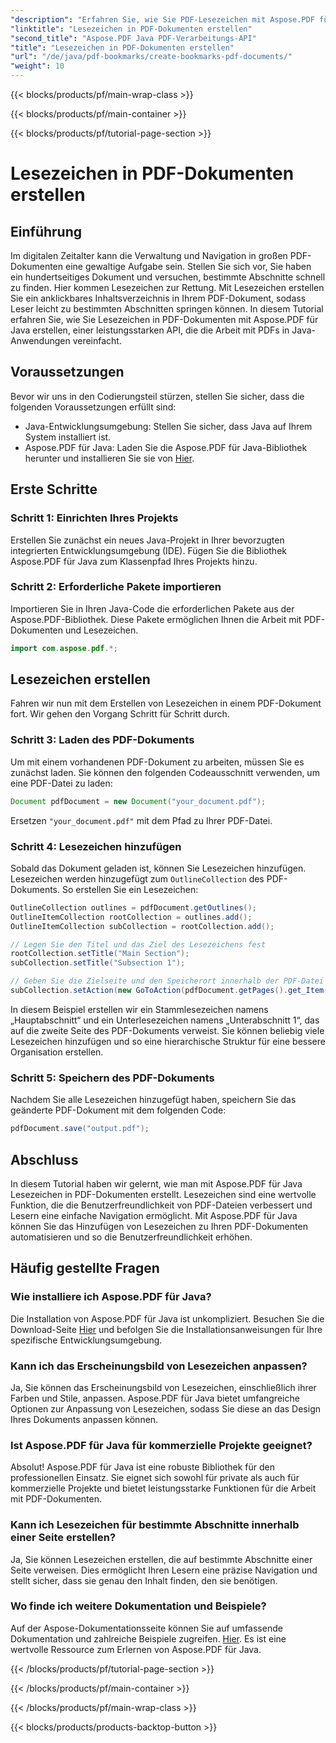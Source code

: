 ```yaml
---
"description": "Erfahren Sie, wie Sie PDF-Lesezeichen mit Aspose.PDF für Java erstellen. Verbessern Sie die Dokumentennavigation und das Benutzererlebnis. Schritt-für-Schritt-Anleitung mit Quellcode."
"linktitle": "Lesezeichen in PDF-Dokumenten erstellen"
"second_title": "Aspose.PDF Java PDF-Verarbeitungs-API"
"title": "Lesezeichen in PDF-Dokumenten erstellen"
"url": "/de/java/pdf-bookmarks/create-bookmarks-pdf-documents/"
"weight": 10
---
```


{{< blocks/products/pf/main-wrap-class >}}

{{< blocks/products/pf/main-container >}}

{{< blocks/products/pf/tutorial-page-section >}}

# Lesezeichen in PDF-Dokumenten erstellen


## Einführung

Im digitalen Zeitalter kann die Verwaltung und Navigation in großen PDF-Dokumenten eine gewaltige Aufgabe sein. Stellen Sie sich vor, Sie haben ein hundertseitiges Dokument und versuchen, bestimmte Abschnitte schnell zu finden. Hier kommen Lesezeichen zur Rettung. Mit Lesezeichen erstellen Sie ein anklickbares Inhaltsverzeichnis in Ihrem PDF-Dokument, sodass Leser leicht zu bestimmten Abschnitten springen können. In diesem Tutorial erfahren Sie, wie Sie Lesezeichen in PDF-Dokumenten mit Aspose.PDF für Java erstellen, einer leistungsstarken API, die die Arbeit mit PDFs in Java-Anwendungen vereinfacht.

## Voraussetzungen

Bevor wir uns in den Codierungsteil stürzen, stellen Sie sicher, dass die folgenden Voraussetzungen erfüllt sind:

- Java-Entwicklungsumgebung: Stellen Sie sicher, dass Java auf Ihrem System installiert ist.
- Aspose.PDF für Java: Laden Sie die Aspose.PDF für Java-Bibliothek herunter und installieren Sie sie von [Hier](https://releases.aspose.com/pdf/java/).

## Erste Schritte

### Schritt 1: Einrichten Ihres Projekts

Erstellen Sie zunächst ein neues Java-Projekt in Ihrer bevorzugten integrierten Entwicklungsumgebung (IDE). Fügen Sie die Bibliothek Aspose.PDF für Java zum Klassenpfad Ihres Projekts hinzu.

### Schritt 2: Erforderliche Pakete importieren

Importieren Sie in Ihren Java-Code die erforderlichen Pakete aus der Aspose.PDF-Bibliothek. Diese Pakete ermöglichen Ihnen die Arbeit mit PDF-Dokumenten und Lesezeichen.

```java
import com.aspose.pdf.*;
```

## Lesezeichen erstellen

Fahren wir nun mit dem Erstellen von Lesezeichen in einem PDF-Dokument fort. Wir gehen den Vorgang Schritt für Schritt durch.

### Schritt 3: Laden des PDF-Dokuments

Um mit einem vorhandenen PDF-Dokument zu arbeiten, müssen Sie es zunächst laden. Sie können den folgenden Codeausschnitt verwenden, um eine PDF-Datei zu laden:

```java
Document pdfDocument = new Document("your_document.pdf");
```

Ersetzen `"your_document.pdf"` mit dem Pfad zu Ihrer PDF-Datei.

### Schritt 4: Lesezeichen hinzufügen

Sobald das Dokument geladen ist, können Sie Lesezeichen hinzufügen. Lesezeichen werden hinzugefügt zum `OutlineCollection` des PDF-Dokuments. So erstellen Sie ein Lesezeichen:

```java
OutlineCollection outlines = pdfDocument.getOutlines();
OutlineItemCollection rootCollection = outlines.add();
OutlineItemCollection subCollection = rootCollection.add();

// Legen Sie den Titel und das Ziel des Lesezeichens fest
rootCollection.setTitle("Main Section");
subCollection.setTitle("Subsection 1");

// Geben Sie die Zielseite und den Speicherort innerhalb der PDF-Datei an
subCollection.setAction(new GoToAction(pdfDocument.getPages().get_Item(1)));
```

In diesem Beispiel erstellen wir ein Stammlesezeichen namens „Hauptabschnitt“ und ein Unterlesezeichen namens „Unterabschnitt 1“, das auf die zweite Seite des PDF-Dokuments verweist. Sie können beliebig viele Lesezeichen hinzufügen und so eine hierarchische Struktur für eine bessere Organisation erstellen.

### Schritt 5: Speichern des PDF-Dokuments

Nachdem Sie alle Lesezeichen hinzugefügt haben, speichern Sie das geänderte PDF-Dokument mit dem folgenden Code:

```java
pdfDocument.save("output.pdf");
```

## Abschluss

In diesem Tutorial haben wir gelernt, wie man mit Aspose.PDF für Java Lesezeichen in PDF-Dokumenten erstellt. Lesezeichen sind eine wertvolle Funktion, die die Benutzerfreundlichkeit von PDF-Dateien verbessert und Lesern eine einfache Navigation ermöglicht. Mit Aspose.PDF für Java können Sie das Hinzufügen von Lesezeichen zu Ihren PDF-Dokumenten automatisieren und so die Benutzerfreundlichkeit erhöhen.

## Häufig gestellte Fragen

### Wie installiere ich Aspose.PDF für Java?

Die Installation von Aspose.PDF für Java ist unkompliziert. Besuchen Sie die Download-Seite [Hier](https://releases.aspose.com/pdf/java/) und befolgen Sie die Installationsanweisungen für Ihre spezifische Entwicklungsumgebung.

### Kann ich das Erscheinungsbild von Lesezeichen anpassen?

Ja, Sie können das Erscheinungsbild von Lesezeichen, einschließlich ihrer Farben und Stile, anpassen. Aspose.PDF für Java bietet umfangreiche Optionen zur Anpassung von Lesezeichen, sodass Sie diese an das Design Ihres Dokuments anpassen können.

### Ist Aspose.PDF für Java für kommerzielle Projekte geeignet?

Absolut! Aspose.PDF für Java ist eine robuste Bibliothek für den professionellen Einsatz. Sie eignet sich sowohl für private als auch für kommerzielle Projekte und bietet leistungsstarke Funktionen für die Arbeit mit PDF-Dokumenten.

### Kann ich Lesezeichen für bestimmte Abschnitte innerhalb einer Seite erstellen?

Ja, Sie können Lesezeichen erstellen, die auf bestimmte Abschnitte einer Seite verweisen. Dies ermöglicht Ihren Lesern eine präzise Navigation und stellt sicher, dass sie genau den Inhalt finden, den sie benötigen.

### Wo finde ich weitere Dokumentation und Beispiele?

Auf der Aspose-Dokumentationsseite können Sie auf umfassende Dokumentation und zahlreiche Beispiele zugreifen. [Hier](https://reference.aspose.com/pdf/java/). Es ist eine wertvolle Ressource zum Erlernen von Aspose.PDF für Java.

{{< /blocks/products/pf/tutorial-page-section >}}

{{< /blocks/products/pf/main-container >}}

{{< /blocks/products/pf/main-wrap-class >}}

{{< blocks/products/products-backtop-button >}}